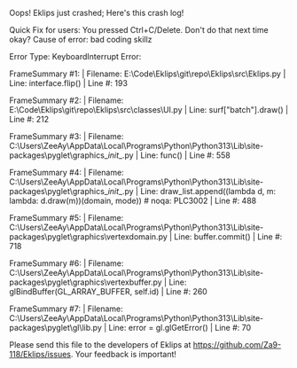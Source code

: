 Oops! Eklips just crashed;
Here's this crash log!

Quick Fix for users: You pressed Ctrl+C/Delete. Don't do that next time okay?
Cause of error: bad coding skillz

Error Type: KeyboardInterrupt
Error: 

FrameSummary #1:
  | Filename: E:\Code\Eklips\git\repo\Eklips\src\Eklips.py
  | Line: interface.flip()
  | Line #: 193

FrameSummary #2:
  | Filename: E:\Code\Eklips\git\repo\Eklips\src\classes\UI.py
  | Line: surf["batch"].draw()
  | Line #: 212

FrameSummary #3:
  | Filename: C:\Users\ZeeAy\AppData\Local\Programs\Python\Python313\Lib\site-packages\pyglet\graphics\__init__.py
  | Line: func()
  | Line #: 558

FrameSummary #4:
  | Filename: C:\Users\ZeeAy\AppData\Local\Programs\Python\Python313\Lib\site-packages\pyglet\graphics\__init__.py
  | Line: draw_list.append((lambda d, m: lambda: d.draw(m))(domain, mode))  # noqa: PLC3002
  | Line #: 488

FrameSummary #5:
  | Filename: C:\Users\ZeeAy\AppData\Local\Programs\Python\Python313\Lib\site-packages\pyglet\graphics\vertexdomain.py
  | Line: buffer.commit()
  | Line #: 718

FrameSummary #6:
  | Filename: C:\Users\ZeeAy\AppData\Local\Programs\Python\Python313\Lib\site-packages\pyglet\graphics\vertexbuffer.py
  | Line: glBindBuffer(GL_ARRAY_BUFFER, self.id)
  | Line #: 260

FrameSummary #7:
  | Filename: C:\Users\ZeeAy\AppData\Local\Programs\Python\Python313\Lib\site-packages\pyglet\gl\lib.py
  | Line: error = gl.glGetError()
  | Line #: 70


Please send this file to the developers of Eklips at https://github.com/Za9-118/Eklips/issues. 
Your feedback is important!